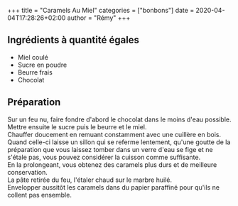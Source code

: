 +++
title = "Caramels Au Miel"
categories = ["bonbons"]
date = 2020-04-04T17:28:26+02:00
author = "Rémy"
+++


<!--more-->
## Ingrédients à quantité égales

* Miel coulé
* Sucre en poudre
* Beurre frais
* Chocolat

## Préparation

Sur un feu nu, faire fondre d'abord le chocolat dans le moins d'eau possible.  
Mettre ensuite le sucre puis le beurre et le miel.  
Chauffer doucement en remuant constamment avec une cuillère en bois. Quand celle-ci laisse un sillon qui se referme lentement, qu'une goutte de la préparation que vous laissez tomber dans un verre d'eau se fige et ne s'étale pas, vous pouvez considérer la cuisson comme suffisante.  
En la prolongeant, vous obtenez des caramels plus durs et de meilleure conservation.  
La pâte retirée du feu, l'étaler chaud sur le marbre huilé.  
Envelopper aussitôt les caramels dans du papier paraffiné pour qu'ils ne collent pas ensemble.
